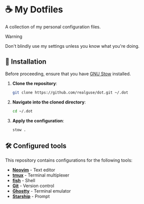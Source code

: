 # ☕ My Dotfiles

A collection of my personal configuration files.

> [!WARNING]
> Don't blindly use my settings unless you know what you're doing.

## 🚀 Installation

Before proceeding, ensure that you have [GNU Stow](https://www.gnu.org/software/stow/) installed.

1. **Clone the repository**:

   ```sh
   git clone https://github.com/realguse/dot.git ~/.dot
   ```

2. **Navigate into the cloned directory**:

   ```sh
   cd ~/.dot
   ```

3. **Apply the configuration**:

   ```sh
   stow .
   ```

## 🛠️ Configured tools

This repository contains configurations for the following tools:

- **[Neovim](nvim)** - Text editor
- **[tmux](tmux)** - Terminal multiplexer
- **[fish](fish)** - Shell
- **[Git](.gitconfig)** - Version control
- **[Ghostty](ghostty)** - Terminal emulator
- **[Starship](starship)** - Prompt
